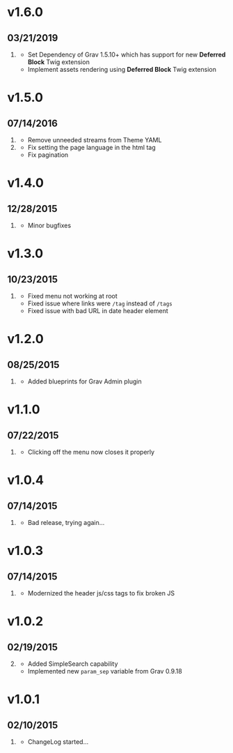 # v1.6.0
## 03/21/2019

1. [](#new)
    * Set Dependency of Grav 1.5.10+ which has support for new **Deferred Block** Twig extension
    * Implement assets rendering using **Deferred Block** Twig extension 

# v1.5.0
## 07/14/2016

1. [](#improved)
    * Remove unneeded streams from Theme YAML
1. [](#bugfix)
    * Fix setting the page language in the html tag
    * Fix pagination
    
# v1.4.0
## 12/28/2015

1. [](#bugfix)
    * Minor bugfixes    

# v1.3.0
## 10/23/2015

1. [](#bugfix)
    * Fixed menu not working at root    
    * Fixed issue where links were `/tag` instead of `/tags`
    * Fixed issue with bad URL in date header element

# v1.2.0
## 08/25/2015

1. [](#improved)
    * Added blueprints for Grav Admin plugin

# v1.1.0
## 07/22/2015

1. [](#bugfix)
    * Clicking off the menu now closes it properly

# v1.0.4
## 07/14/2015

1. [](#bugfix)
    * Bad release, trying again...

# v1.0.3
## 07/14/2015

1. [](#bugfix)
    * Modernized the header js/css tags to fix broken JS

# v1.0.2
## 02/19/2015

2. [](#improved)
	* Added SimpleSearch capability
    * Implemented new `param_sep` variable from Grav 0.9.18

# v1.0.1
## 02/10/2015

1. [](#new)
    * ChangeLog started...
